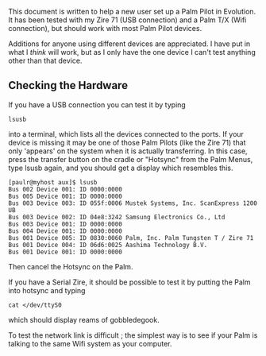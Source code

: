 This document is written to help a new user set up a Palm Pilot in Evolution. It has been tested with my Zire 71 (USB connection) and a Palm T/X (Wifi connection), but should work with most Palm Pilot devices.

Additions for anyone using different devices are appreciated. I have put in what I *think* will work, but as I only have the one device I can't test anything other than that device.

## Checking the Hardware

If you have a USB connection you can test it by typing

```
lsusb

```

into a terminal, which lists all the devices connected to the ports. If your device is missing it may be one of those Palm Pilots (like the Zire 71) that only 'appears' on the system when it is actually transferring. In this case, press the transfer button on the cradle or "Hotsync" from the Palm Menus, type lsusb again, and you should get a display which resembles this.

```
[paulr@myhost aux]$ lsusb
Bus 002 Device 001: ID 0000:0000  
Bus 005 Device 001: ID 0000:0000  
Bus 003 Device 003: ID 055f:0006 Mustek Systems, Inc. ScanExpress 1200 UB
Bus 003 Device 002: ID 04e8:3242 Samsung Electronics Co., Ltd 
Bus 003 Device 001: ID 0000:0000  
Bus 004 Device 001: ID 0000:0000  
Bus 001 Device 005: ID 0830:0060 Palm, Inc. Palm Tungsten T / Zire 71
Bus 001 Device 004: ID 06d6:0025 Aashima Technology B.V. 
Bus 001 Device 001: ID 0000:0000  

```

Then cancel the Hotsync on the Palm.

If you have a Serial Zire, it should be possible to test it by putting the Palm into hotsync and typing

```
cat </dev/ttyS0

```

which should display reams of gobbledegook.

To test the network link is difficult ; the simplest way is to see if your Palm is talking to the same Wifi system as your computer.